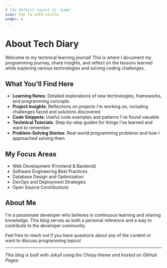 ```yaml
---
# the default layout is 'page'
icon: fas fa-info-circle
order: 4
---
```


# About Tech Diary

Welcome to my technical learning journal! This is where I document my programming journey, share insights, and reflect on the lessons learned while exploring various technologies and solving coding challenges.

## What You'll Find Here

- **Learning Notes**: Detailed explorations of new technologies, frameworks, and programming concepts
- **Project Insights**: Reflections on projects I'm working on, including challenges faced and solutions discovered
- **Code Snippets**: Useful code examples and patterns I've found valuable
- **Technical Tutorials**: Step-by-step guides for things I've learned and want to remember
- **Problem-Solving Stories**: Real-world programming problems and how I approached solving them

## My Focus Areas

- Web Development (Frontend & Backend)
- Software Engineering Best Practices
- Database Design and Optimization
- DevOps and Deployment Strategies
- Open Source Contributions

## About Me

I'm a passionate developer who believes in continuous learning and sharing knowledge. This blog serves as both a personal reference and a way to contribute to the developer community.

Feel free to reach out if you have questions about any of the content or want to discuss programming topics!

---

*This blog is built with Jekyll using the Chirpy theme and hosted on GitHub Pages.*
